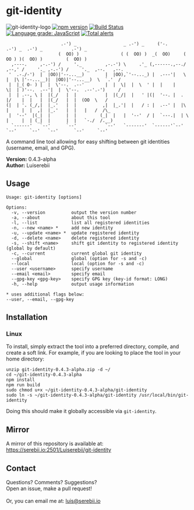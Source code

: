 # git-identity
![git-identity-logo](https://serebii.io/projects/img/git-identity-padded-rounded.png)
[![npm version](https://badge.fury.io/js/%40luiserebii%2Fgit-identity.svg)](https://badge.fury.io/js/%40luiserebii%2Fgit-identity)
[![Build Status](https://travis-ci.org/Luiserebii/git-identity.svg?branch=master)](https://travis-ci.org/Luiserebii/git-identity)
[![Language grade: JavaScript](https://img.shields.io/lgtm/grade/javascript/g/Luiserebii/git-identity.svg?logo=lgtm&logoWidth=18)](https://lgtm.com/projects/g/Luiserebii/git-identity/context:javascript)
[![Total alerts](https://img.shields.io/lgtm/alerts/g/Luiserebii/git-identity.svg?logo=lgtm&logoWidth=18)](https://lgtm.com/projects/g/Luiserebii/git-identity/alerts/)
```
                     .-') _                  _ .-') _     ('-.       .-') _  .-') _           .-') _               
                    (  OO) )                ( (  OO) )  _(  OO)     ( OO ) )(  OO) )         (  OO) )              
  ,----.     ,-.-') /     '._         ,-.-') \     .'_ (,------.,--./ ,--,' /     '._ ,-.-') /     '._  ,--.   ,--.
 '  .-./-')  |  |OO)|'--...__)        |  |OO),`'--..._) |  .---'|   \ |  |\ |'--...__)|  |OO)|'--...__)  \  `.'  / 
 |  |_( O- ) |  |  \'--.  .--'        |  |  \|  |  \  ' |  |    |    \|  | )'--.  .--'|  |  \'--.  .--'.-')     /  
 |  | .--, \ |  |(_/   |  |           |  |(_/|  |   ' |(|  '--. |  .     |/    |  |   |  |(_/   |  |  (OO  \   /   
(|  | '. (_/,|  |_.'   |  |          ,|  |_.'|  |   / : |  .--' |  |\    |     |  |  ,|  |_.'   |  |   |   /  /\_  
 |  '--'  |(_|  |      |  |         (_|  |   |  '--'  / |  `---.|  | \   |     |  | (_|  |      |  |   `-./  /.__) 
  `------'   `--'      `--'           `--'   `-------'  `------'`--'  `--'     `--'   `--'      `--'     `--'      
```

A command line tool allowing for easy shifting between git identities (username, email, and GPG).

<b>Version:</b> 0.4.3-alpha<br/>
<b>Author:</b> Luiserebii

## Usage
```
Usage: git-identity [options]

Options:
  -v, --version          output the version number
  -a, --about            about this tool
  -l, --list             list all registered identities
  -n, --new <name> *     add new identity
  -u, --update <name> *  update registered identity
  -d, --delete <name>    delete registered identity
  -s, --shift <name>     shift git identity to registered identity (global by default)
  -c, --current          current global git identity
  --global               global (option for -s and -c)
  --local                local (option for -s and -c)
  --user <username>      specify username
  --email <email>        specify email
  --gpg-key <gpg-key>    specify GPG key (key-id format: LONG)
  -h, --help             output usage information

* uses additional flags below: 
--user, --email, --gpg-key
```

## Installation
### Linux
To install, simply extract the tool into a preferred directory, compile, and create a soft link. For example, if you are looking to place the tool in your home directory:
```
unzip git-identity-0.4.3-alpha.zip -d ~/
cd ~/git-identity-0.4.3-alpha
npm install
npm run build
sudo chmod u+x ~/git-identity-0.4.3-alpha/git-identity
sudo ln -s ~/git-identity-0.4.3-alpha/git-identity /usr/local/bin/git-identity
```

Doing this should make it globally accessible via `git-identity`. 

## Mirror
A mirror of this repository is available at: <https://serebii.io:2501/Luiserebii/git-identity>

## Contact
Questions? Comments? Suggestions? <br/>
Open an issue, make a pull request!
<br/><br/>
Or, you can email me at: luis@serebii.io
